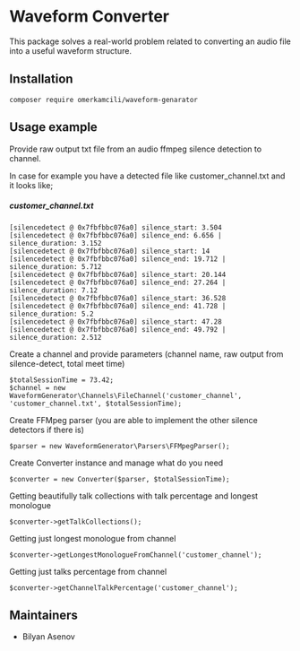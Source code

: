 # Waveform Converter

This package solves a real-world problem related to converting an audio file into a useful waveform structure.

## Installation

````
composer require omerkamcili/waveform-genarator
````

## Usage example

Provide raw output txt file from an audio ffmpeg silence detection to channel.

In case for example you have a detected file like customer_channel.txt and it looks like;
##### customer_channel.txt
```
[silencedetect @ 0x7fbfbbc076a0] silence_start: 3.504
[silencedetect @ 0x7fbfbbc076a0] silence_end: 6.656 | silence_duration: 3.152
[silencedetect @ 0x7fbfbbc076a0] silence_start: 14
[silencedetect @ 0x7fbfbbc076a0] silence_end: 19.712 | silence_duration: 5.712
[silencedetect @ 0x7fbfbbc076a0] silence_start: 20.144
[silencedetect @ 0x7fbfbbc076a0] silence_end: 27.264 | silence_duration: 7.12
[silencedetect @ 0x7fbfbbc076a0] silence_start: 36.528
[silencedetect @ 0x7fbfbbc076a0] silence_end: 41.728 | silence_duration: 5.2
[silencedetect @ 0x7fbfbbc076a0] silence_start: 47.28
[silencedetect @ 0x7fbfbbc076a0] silence_end: 49.792 | silence_duration: 2.512
```

Create a channel and provide parameters (channel name, raw output from silence-detect, total meet time)
```
$totalSessionTime = 73.42;
$channel = new WaveformGenerator\Channels\FileChannel('customer_channel', 'customer_channel.txt', $totalSessionTime);
```

Create FFMpeg parser (you are able to implement the other silence detectors if there is)
```
$parser = new WaveformGenerator\Parsers\FFMpegParser();
```

Create Converter instance and manage what do you need
```
$converter = new Converter($parser, $totalSessionTime);
```

Getting beautifully talk collections with talk percentage and longest monologue
```
$converter->getTalkCollections();
```

Getting just longest monologue from channel
```
$converter->getLongestMonologueFromChannel('customer_channel');
```

Getting just talks percentage from channel
```
$converter->getChannelTalkPercentage('customer_channel');
```

## Maintainers

- Bilyan Asenov
